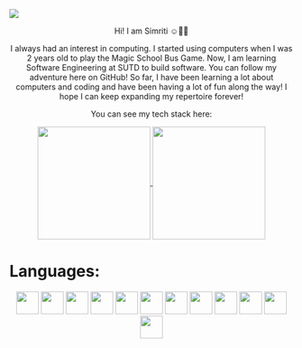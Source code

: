 <p align="centre">
  <img src="https://github.com/sims1710/sims1710/assets/87659722/db2613a4-e318-42bc-90ba-cc63fb7b6f86" />
</p>

<p align="center"> 
  Hi! I am Simriti ☺️🌼✨ 
</p>

<p align="center">
  I always had an interest in computing. I started using computers when I was 2 years old to play the Magic School Bus Game. Now, I am learning Software Engineering at SUTD to build software. You can follow my adventure here on GitHub! So far, I have been learning a lot about computers and coding and have been having a lot of fun along the way! I hope I can keep expanding my repertoire forever!
</p>

<p align="center">
  You can see my tech stack here:
</p>

<div align="center">
  <a href="https://github.com/anuraghazra/github-readme-stats">
    <img height=200 align="center" src="https://github-readme-stats.vercel.app/api?username=sims1710" />
  </a>
  <a href="https://github.com/anuraghazra/convoychat">
    <img height=200 align="center" src="https://github-readme-stats.vercel.app/api/top-langs?username=sims1710&layout=compact&langs_count=8&card_width=320" />
  </a>
</div>

# Languages:
<div align="center">
<img height=40 src="https://cdn.jsdelivr.net/gh/devicons/devicon/icons/python/python-original.svg"/>
<img height=40 src="https://cdn.jsdelivr.net/gh/devicons/devicon/icons/java/java-original.svg"/>
<img height=40 src="https://cdn.jsdelivr.net/gh/devicons/devicon/icons/html5/html5-original.svg" />
<img height=40 src="https://cdn.jsdelivr.net/gh/devicons/devicon/icons/css3/css3-original.svg" />
<img height=40 src="https://cdn.jsdelivr.net/gh/devicons/devicon/icons/c/c-original.svg" />
<img height=40 src="https://cdn.jsdelivr.net/gh/devicons/devicon/icons/csharp/csharp-original.svg"/>  
<img height=40 src="https://cdn.jsdelivr.net/gh/devicons/devicon/icons/javascript/javascript-original.svg"/>
<img height=40 src="https://cdn.jsdelivr.net/gh/devicons/devicon/icons/typescript/typescript-plain.svg"/>
<img height=40 src="https://cdn.jsdelivr.net/gh/devicons/devicon/icons/react/react-original.svg"/>
<img height=40 src="https://cdn.jsdelivr.net/gh/devicons/devicon/icons/nextjs/nextjs-original.svg"/> 
<img height=40 src="https://cdn.jsdelivr.net/gh/devicons/devicon/icons/swift/swift-original.svg"/>
<img height=40 src="https://cdn.jsdelivr.net/gh/devicons/devicon/icons/solidity/solidity-original.svg"/>  
</div>
